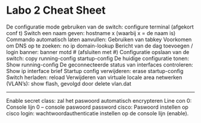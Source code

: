 # Labo 2 Cheat Sheet
De configuratie mode gebruiken van de switch: configure terminal (afgekort conf t)
Switch een naam geven: hostname x (waarbij x = de naam is)
Commando automatisch laten aanvullen: Gebruiken van tabkey
Voorkomen om DNS op te zoeken: no ip domain-lookup
Bericht van de dag toevoegen / login banner: banner motd # (afsluiten met #)
Configuratie opslaan van de switch: copy running-config startup-config
De huidige configuratie tonen: Show running-config
De geconnecteerde status van interfaces controleren: Show ip interface brief
Startup config verwijderen: erase startup-config
Switch herladen: reload
Verwijderen van virtuale locale area netwerken (VLAN’s): show flash, gevolgd door delete vlan.dat

---------------------------------------------------------------

Enable secret class:  zal het paswoord automatisch encrypteren
Line con 0: Console lijn 0 – console paswoord
password cisco: Paswoord instellen op cisco
login: wachtwoordauthenticatie instellen op de console lijn (enable).
